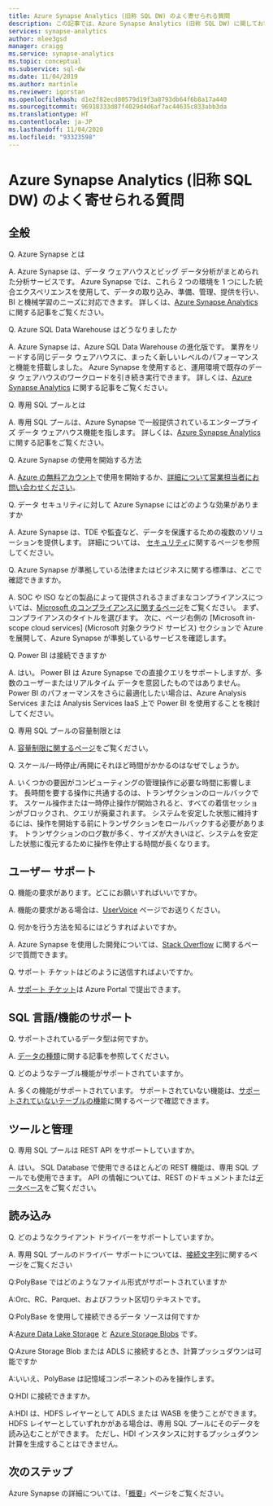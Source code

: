 ```yaml
---
title: Azure Synapse Analytics (旧称 SQL DW) のよく寄せられる質問
description: この記事では、Azure Synapse Analytics (旧称 SQL DW) に関してお客様と開発者からよく寄せられる質問の一覧を示します。
services: synapse-analytics
author: mlee3gsd
manager: craigg
ms.service: synapse-analytics
ms.topic: conceptual
ms.subservice: sql-dw
ms.date: 11/04/2019
ms.author: martinle
ms.reviewer: igorstan
ms.openlocfilehash: d1e2f82ecd80579d19f3a8793db64f6b8a17a440
ms.sourcegitcommit: 96918333d87f4029d4d6af7ac44635c833abb3da
ms.translationtype: HT
ms.contentlocale: ja-JP
ms.lasthandoff: 11/04/2020
ms.locfileid: "93323598"
---
```

# <a name="azure-synapse-analytics-formerly-sql-dw-frequently-asked-questions"></a>Azure Synapse Analytics (旧称 SQL DW) のよく寄せられる質問

## <a name="general"></a>全般

Q. Azure Synapse とは

A. Azure Synapse は、データ ウェアハウスとビッグ データ分析がまとめられた分析サービスです。 Azure Synapse では、これら 2 つの環境を 1 つにした統合エクスペリエンスを使用して、データの取り込み、準備、管理、提供を行い、BI と機械学習のニーズに対応できます。 詳しくは、[Azure Synapse Analytics](sql-data-warehouse-overview-what-is.md) に関する記事をご覧ください。

Q. Azure SQL Data Warehouse はどうなりましたか

A. Azure Synapse は、Azure SQL Data Warehouse の進化版です。 業界をリードする同じデータ ウェアハウスに、まったく新しいレベルのパフォーマンスと機能を搭載しました。 Azure Synapse を使用すると、運用環境で既存のデータ ウェアハウスのワークロードを引き続き実行できます。 詳しくは、[Azure Synapse Analytics](sql-data-warehouse-overview-what-is.md) に関する記事をご覧ください。

Q. 専用 SQL プールとは

A. 専用 SQL プールは、Azure Synapse で一般提供されているエンタープライズ データ ウェアハウス機能を指します。 詳しくは、[Azure Synapse Analytics](sql-data-warehouse-overview-what-is.md) に関する記事をご覧ください。

Q. Azure Synapse の使用を開始する方法

A. [Azure の無料アカウント](https://azure.microsoft.com/free/sql-data-warehouse/)で使用を開始するか、[詳細について営業担当者にお問い合わせください](https://info.microsoft.com/ww-landing-azure-sql-data-warehouse-contactme.html)。

Q. データ セキュリティに対して Azure Synapse にはどのような効果がありますか

A. Azure Synapse は、TDE や監査など、データを保護するための複数のソリューションを提供します。 詳細については、 [セキュリティ](sql-data-warehouse-overview-manage-security.md)に関するページを参照してください。

Q. Azure Synapse が準拠している法律またはビジネスに関する標準は、どこで確認できますか。

A. SOC や ISO などの製品によって提供されるさまざまなコンプライアンスについては、[Microsoft のコンプライアンスに関するページ](https://www.microsoft.com/trustcenter/compliance/complianceofferings)をご覧ください。 まず、コンプライアンスのタイトルを選びます。 次に、ページ右側の [Microsoft in-scope cloud services] (Microsoft 対象クラウド サービス) セクションで Azure を展開して、Azure Synapse が準拠しているサービスを確認します。

Q. Power BI は接続できますか

A. はい。 Power BI は Azure Synapse での直接クエリをサポートしますが、多数のユーザーまたはリアルタイム データを意図したものではありません。 Power BI のパフォーマンスをさらに最適化したい場合は、Azure Analysis Services または Analysis Services IaaS 上で Power BI を使用することを検討してください。

Q. 専用 SQL プールの容量制限とは

A. [容量制限に関するページ](sql-data-warehouse-service-capacity-limits.md)をご覧ください。

Q. スケール/一時停止/再開にそれほど時間がかかるのはなぜでしょうか。

A. いくつかの要因がコンピューティングの管理操作に必要な時間に影響します。 長時間を要する操作に共通するのは、トランザクションのロールバックです。 スケール操作または一時停止操作が開始されると、すべての着信セッションがブロックされ、クエリが廃棄されます。 システムを安定した状態に維持するには、操作を開始する前にトランザクションをロールバックする必要があります。 トランザクションのログ数が多く、サイズが大きいほど、システムを安定した状態に復元するために操作を停止する時間が長くなります。

## <a name="user-support"></a>ユーザー サポート

Q. 機能の要求があります。どこにお願いすればいいですか。

A. 機能の要求がある場合は、[UserVoice](https://feedback.azure.com/forums/307516-sql-data-warehouse) ページでお送りください。

Q. 何かを行う方法を知るにはどうすればよいですか。

A. Azure Synapse を使用した開発については、[Stack Overflow](https://stackoverflow.com/questions/tagged/azure-sqldw) に関するページで質問できます。

Q. サポート チケットはどのように送信すればよいですか。

A. [サポート チケット](sql-data-warehouse-get-started-create-support-ticket.md)は Azure Portal で提出できます。

## <a name="sql-languagefeature-support"></a>SQL 言語/機能のサポート

Q. サポートされているデータ型は何ですか。

A. [データの種類](sql-data-warehouse-tables-data-types.md)に関する記事を参照してください。

Q. どのようなテーブル機能がサポートされていますか。

A. 多くの機能がサポートされています。 サポートされていない機能は、[サポートされていないテーブルの機能](sql-data-warehouse-tables-data-types.md)に関するページで確認できます。

## <a name="tooling-and-administration"></a>ツールと管理

Q. 専用 SQL プールは REST API をサポートしていますか。

A. はい。 SQL Database で使用できるほとんどの REST 機能は、専用 SQL プールでも使用できます。 API の情報については、REST のドキュメントまたは[データベース](/rest/api/sql/databases?toc=/azure/synapse-analytics/sql-data-warehouse/toc.json&bc=/azure/synapse-analytics/sql-data-warehouse/breadcrumb/toc.json)をご覧ください。

## <a name="loading"></a>読み込み

Q. どのようなクライアント ドライバーをサポートしていますか。

A. 専用 SQL プールのドライバー サポートについては、[接続文字列](../sql/connection-strings.md)に関するページをご覧ください

Q:PolyBase ではどのようなファイル形式がサポートされていますか

A:Orc、RC、Parquet、およびフラット区切りテキストです。

Q:PolyBase を使用して接続できるデータ ソースは何ですか

A:[Azure Data Lake Storage](sql-data-warehouse-load-from-azure-data-lake-store.md) と [Azure Storage Blobs](sql-data-warehouse-load-from-azure-blob-storage-with-polybase.md) です。

Q:Azure Storage Blob または ADLS に接続するとき、計算プッシュダウンは可能ですか

A:いいえ、PolyBase は記憶域コンポーネントのみを操作します。

Q:HDI に接続できますか。

A:HDI は、HDFS レイヤーとして ADLS または WASB を使うことができます。 HDFS レイヤーとしていずれかがある場合は、専用 SQL プールにそのデータを読み込むことができます。 ただし、HDI インスタンスに対するプッシュダウン計算を生成することはできません。

## <a name="next-steps"></a>次のステップ

Azure Synapse の詳細については、「[概要](sql-data-warehouse-overview-faq.md)」ページをご覧ください。
